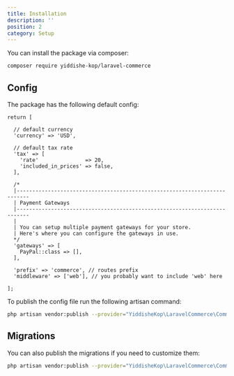 ```yaml
---
title: Installation
description: ''
position: 2
category: Setup
---
```


You can install the package via composer:

```bash
composer require yiddishe-kop/laravel-commerce
```

## Config

The package has the following default config:

```php[config/commerce.php]
return [

  // default currency
  'currency' => 'USD',

  // default tax rate
  'tax' => [
    'rate'               => 20,
    'included_in_prices' => false,
  ],

  /*
  |--------------------------------------------------------------------------
  | Payment Gateways
  |--------------------------------------------------------------------------
  |
  | You can setup multiple payment gateways for your store.
  | Here's where you can configure the gateways in use.
  */
  'gateways' => [
    PayPal::class => [],
  ],

  'prefix' => 'commerce', // routes prefix
  'middleware' => ['web'], // you probably want to include 'web' here

];
```

To publish the config file run the following artisan command:

```bash
php artisan vendor:publish --provider="YiddisheKop\LaravelCommerce\CommerceServiceProvider" --tag="config"
```

## Migrations

You can also publish the migrations if you need to customize them:
```bash
php artisan vendor:publish --provider="YiddisheKop\LaravelCommerce\CommerceServiceProvider" --tag="migrations"
```
